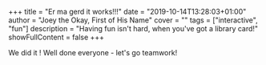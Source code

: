 +++
title = "Er ma gerd it works!!!"
date = "2019-10-14T13:28:03+01:00"
author = "Joey the Okay, First of His Name"
cover = ""
tags = ["interactive", "fun"]
description = "Having fun isn't hard, when you've got a library card!"
showFullContent = false
+++

We did it ! Well done everyone - let's go teamwork!
